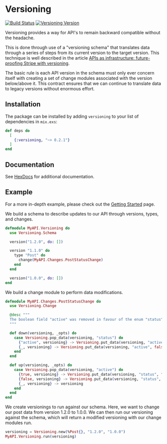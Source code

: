 # Versioning

[![Build Status](https://travis-ci.org/nsweeting/versioning.svg?branch=master)](https://travis-ci.org/nsweeting/versioning)
[![Versioning Version](https://img.shields.io/hexpm/v/versioning.svg)](https://hex.pm/packages/versioning)

Versioning provides a way for API's to remain backward compatible without the headache.

This is done through use of a "versioning schema" that translates data through a series
of steps from its current version to the target version. This technique is well
described in the  article [APIs as infrastructure: future-proofing Stripe with versioning](https://stripe.com/blog/api-versioning).

The basic rule is each API version in the schema must only ever concern itself with
creating a set of change modules associated with the version below/above it. This
contract ensures that we can continue to translate data to legacy versions without
enormous effort.

## Installation

The package can be installed by adding `versioning` to your list of dependencies in `mix.exs`:

```elixir
def deps do
  [
    {:versioning, "~> 0.2.1"}
  ]
end
```

## Documentation

See [HexDocs](https://hexdocs.pm/versioning) for additional documentation.

## Example

For a more in-depth example, please check out the [Getting Started](https://hexdocs.pm/versioning/getting-started.html) page.

We build a schema to describe updates to our API through versions, types, and changes.

```elixir
defmodule MyAPI.Versioning do
  use Versioning.Schema

  version("1.2.0", do: [])

  version "1.1.0" do
    type "Post" do
      change(MyAPI.Changes.PostStatusChange)
    end
  end

  version("1.0.0", do: [])
end
```

We build a change module to perform data modifications.

```elixir
defmodule MyAPI.Changes.PostStatusChange do
  use Versioning.Change

  @desc """
  The boolean field "active" was removed in favour of the enum "status".
  """

  def down(versioning, _opts) do
    case Versioning.pop_data(versioning, "status") do
      {"active", versioning} -> Versioning.put_data(versioning, "active", true)
      {_, versioning} -> Versioning.put_data(versioning, "active", false)
    end
  end

  def up(versioning, _opts) do
    case Versioning.pop_data(versioning, "active") do
      {true, versioning} -> Versioning.put_data(versioning, "status", "active")
      {false, versioning} -> Versioning.put_data(versioning, "status", "hidden")
      {_, versioning} -> versioning
    end
  end
end
```

We create versionings to run against our schema. Here, we want to change our
post data from version 1.2.0 to 1.0.0. We can then run our versioning against
the schema, which will return a modified versioning with our change modules run.

```elixir
versioning = Versioning.new(%Post{}, "1.2.0", "1.0.0")
MyAPI.Versioning.run(versioning)
```
